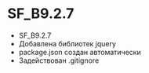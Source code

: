 # SF_B9.2.7
- SF_B9.2.7
- Добавлена библиотек jquery
- package.json создан автоматически
- Задействован .gitignore

